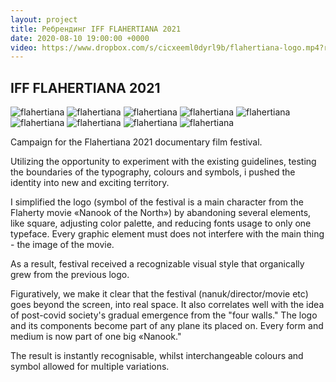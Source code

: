 ```yaml
---
layout: project
title: Ребрендинг IFF FLAHERTIANA 2021
date: 2020-08-10 19:00:00 +0000
video: https://www.dropbox.com/s/cicxeeml0dyrl9b/flahertiana-logo.mp4?raw=1
---
```


## <span class="mark">IFF FLAHERTIANA 2021</span>


![flahertiana](https://www.dropbox.com/s/65n9yx3o0a429dj/1.jpg?raw=1)
![flahertiana](https://www.dropbox.com/s/0gianakkbyehylk/2.png?raw=1)
![flahertiana](https://www.dropbox.com/s/mf7abmxjqk4puk6/3.jpg?raw=1)
![flahertiana](https://www.dropbox.com/s/l02n58x3z6l9soo/4.jpg?raw=1)
![flahertiana](https://www.dropbox.com/s/t346jbwnn5uw4uz/5.jpg?raw=1)
![flahertiana](https://www.dropbox.com/s/4gv536ghfw2eu2p/6.jpg?raw=1)
![flahertiana](https://www.dropbox.com/s/ltcmm1inuy0vp4e/7.jpg?raw=1)
![flahertiana](https://www.dropbox.com/s/l2r825in8uqaqah/8.jpg?raw=1)
![flahertiana](https://www.dropbox.com/s/mmaxg7cip3mpbr5/9.jpg?raw=1)

Campaign for the Flahertiana 2021 documentary film festival.

Utilizing the opportunity to experiment with the existing guidelines, testing the boundaries of the typography, colours and symbols, i pushed the identity into new and exciting territory. 

I simplified the logo (symbol of the festival is a main character from the Flaherty movie «Nanook of the North») by abandoning several elements, like square, adjusting color palette, and reducing fonts usage to only one typeface. Every graphic element must does not interfere with the main thing - the image of the movie.

As a result, festival received a recognizable visual style that organically grew from the previous logo.

Figuratively, we make it clear that the festival (nanuk/director/movie etc) goes beyond the screen, into real space. It also correlates well with the idea of post-covid society's gradual emergence from the "four walls." The logo and its components become part of any plane its placed on. Every form and medium is now part of one big «Nanook." 

The result is instantly recognisable, whilst interchangeable colours and symbol allowed for multiple variations.
